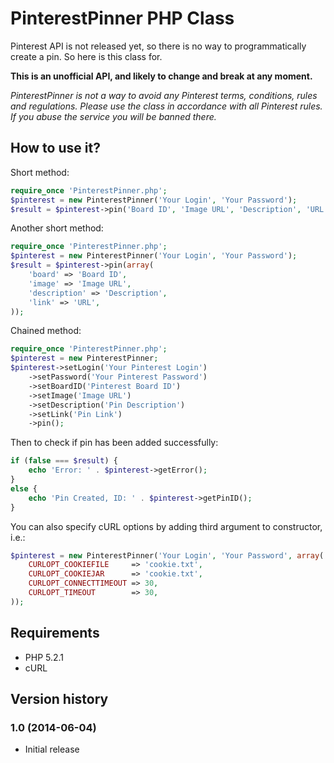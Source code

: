 # PinterestPinner PHP Class

Pinterest API is not released yet, so there is no way to programmatically create a pin. So here is this class for.

**This is an unofficial API, and likely to change and break at any moment.**

_PinterestPinner is not a way to avoid any Pinterest terms, conditions, rules and regulations. Please use the class in accordance with all Pinterest rules. If you abuse the service you will be banned there._

## How to use it?

Short method:

```php
require_once 'PinterestPinner.php';
$pinterest = new PinterestPinner('Your Login', 'Your Password');
$result = $pinterest->pin('Board ID', 'Image URL', 'Description', 'URL');
```

Another short method:

```php
require_once 'PinterestPinner.php';
$pinterest = new PinterestPinner('Your Login', 'Your Password');
$result = $pinterest->pin(array(
    'board' => 'Board ID',
    'image' => 'Image URL',
    'description' => 'Description',
    'link' => 'URL',
));
```

Chained method:

```php
require_once 'PinterestPinner.php';
$pinterest = new PinterestPinner;
$pinterest->setLogin('Your Pinterest Login')
    ->setPassword('Your Pinterest Password')
    ->setBoardID('Pinterest Board ID')
    ->setImage('Image URL')
    ->setDescription('Pin Description')
    ->setLink('Pin Link')
    ->pin();
```

Then to check if pin has been added successfully:

```php
if (false === $result) {
    echo 'Error: ' . $pinterest->getError();
}
else {
    echo 'Pin Created, ID: ' . $pinterest->getPinID();
}
```

You can also specify cURL options by adding third argument to constructor, i.e.:

```php
$pinterest = new PinterestPinner('Your Login', 'Your Password', array(
    CURLOPT_COOKIEFILE     => 'cookie.txt',
    CURLOPT_COOKIEJAR      => 'cookie.txt',
    CURLOPT_CONNECTTIMEOUT => 30,
    CURLOPT_TIMEOUT        => 30,
));
```

## Requirements

- PHP 5.2.1
- cURL

## Version history

### 1.0 (2014-06-04)

- Initial release

